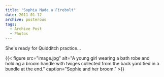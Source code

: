 ```yaml
---
title: "Sophia Made a Firebolt"
date: 2011-01-12
archive: posterous
tags: 
  - Archive Post
  - Photos
---
```


She's ready for Quidditch practice…

{{< figure 
	src="image.jpg" 
	alt="A young girl wearing a bath robe and holding a broom handle with twiges collected from the back yard tied in a bundle at the end." 
	caption="Sophie and her broom." >}}

